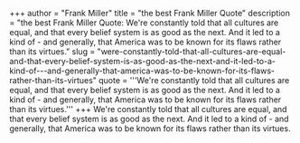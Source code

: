 +++
author = "Frank Miller"
title = "the best Frank Miller Quote"
description = "the best Frank Miller Quote: We're constantly told that all cultures are equal, and that every belief system is as good as the next. And it led to a kind of - and generally, that America was to be known for its flaws rather than its virtues."
slug = "were-constantly-told-that-all-cultures-are-equal-and-that-every-belief-system-is-as-good-as-the-next-and-it-led-to-a-kind-of---and-generally-that-america-was-to-be-known-for-its-flaws-rather-than-its-virtues"
quote = '''We're constantly told that all cultures are equal, and that every belief system is as good as the next. And it led to a kind of - and generally, that America was to be known for its flaws rather than its virtues.'''
+++
We're constantly told that all cultures are equal, and that every belief system is as good as the next. And it led to a kind of - and generally, that America was to be known for its flaws rather than its virtues.
